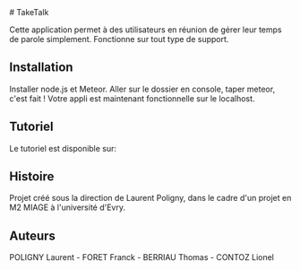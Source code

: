<snippet>
<content>
# TakeTalk

Cette application permet à des utilisateurs en réunion de gérer leur temps de parole simplement.
Fonctionne sur tout type de support.

## Installation

Installer node.js et Meteor.
Aller sur le dossier en console, taper meteor, c'est fait !
Votre appli est maintenant fonctionnelle sur le localhost.

## Tutoriel

Le tutoriel est disponible sur: 


## Histoire

Projet créé sous la direction de Laurent Poligny, dans le cadre d'un projet en M2 MIAGE à l'université d'Evry.

## Auteurs

POLIGNY Laurent - FORET Franck - BERRIAU Thomas - CONTOZ Lionel

</content>
</snippet>
